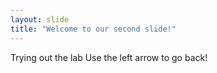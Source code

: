```yaml
---
layout: slide
title: "Welcome to our second slide!"
---
```

Trying out the lab
Use the left arrow to go back!
